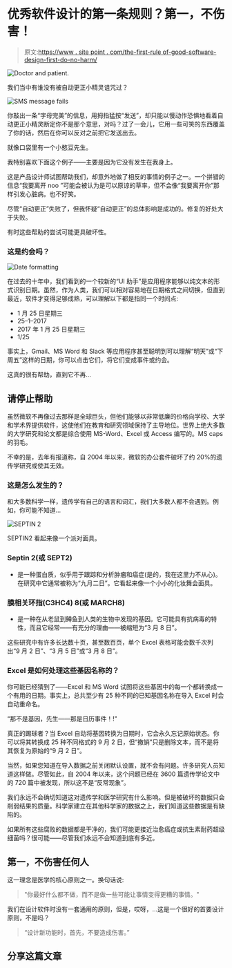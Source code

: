 # 优秀软件设计的第一条规则？第一，不伤害！

> 原文:[https://www . site point . com/the-first-rule of-good-software-design-first-do-no-harm/](https://www.sitepoint.com/the-first-rule-of-good-software-design-first-do-no-harm/)

![Doctor and patient.](../Images/e83137772b7e4521247b119000c0e14d.png)

我们当中有谁没有被自动更正小精灵诅咒过？

![SMS message fails](../Images/1b0fc6499c016a86abf1f2da37d2dc4b.png)

你敲出一条“字母完美”的信息，用拇指猛按“发送”，却只能以慢动作恐惧地看着自动更正小精灵断定你不是那个意思，对吗？过了一会儿，它用一些可笑的东西覆盖了你的话，然后在你可以反对之前把它发送出去。

就像口袋里有一个小憨豆先生。

我特别喜欢下面这个例子——主要是因为它没有发生在我身上。

这是产品设计师试图帮助我们，却意外地做了相反的事情的例子之一。一个拼错的信息“我要离开 noo ”可能会被认为是可以原谅的草率，但不会像“我要离开你”那样引发心脏病。也不好笑。

尽管“自动更正”失败了，但我怀疑“自动更正”的总体影响是成功的。修复的好处大于失败。

有时这些帮助的尝试可能更具破坏性。

### 这是约会吗？

![Date formatting](../Images/864ef683c8c2c20fc5911bcedb3c8717.png)

在过去的十年中，我们看到的一个较新的“UI 助手”是应用程序能够以纯文本的形式识别日期。虽然，作为人类，我们可以相对容易地在日期格式之间切换，但直到最近，软件才变得足够成熟，可以理解以下都是指同一个时间点:

*   1 月 25 日星期三
*   25–1–2017
*   2017 年 1 月 25 日星期三
*   1/25

事实上，Gmail、MS Word 和 Slack 等应用程序甚至聪明到可以理解“明天”或“下周五”这样的日期，你可以点击它们，将它们变成事件或约会。

这真的很有帮助，直到它不再…

## 请停止帮助

虽然微软不再像过去那样是全球巨头，但他们能够以非常低廉的价格向学校、大学和学术界提供软件，这使他们在教育和研究领域保持了主导地位。世界上绝大多数的大学研究和论文都是综合使用 MS-Word、Excel 或 Access 编写的。MS caps 的羽毛。

不幸的是，去年有报道称，自 2004 年以来，微软的办公套件破坏了约 20%的遗传学研究或使其无效。

### 这是怎么发生的？

和大多数科学一样，遗传学有自己的语言和词汇，我们大多数人都不会遇到。例如，你可能不知道…

![SEPTIN 2](../Images/8211757a04801531e85dd0b1405ca7e0.png)

SEPTIN2 看起来像一个派对面具。

### Septin 2(或 SEPT2)

*   是一种蛋白质，似乎用于跟踪和分析肿瘤和癌症(是的，我在这里力不从心)。在研究中它通常被称为“九月二日”。它看起来像一个小小的化妆舞会面具。

### 膜相关环指(C3HC4) 8(或 MARCH8)

*   是一种在从老鼠到鳟鱼到人类的生物中发现的基因。它可能具有抗病毒的特性，而且它经常——有充分的理由——被缩短为“3 月 8 日”。

这些研究中有许多长达数十页，甚至数百页，单个 Excel 表格可能会数千次列出“9 月 2 日”、“3 月 5 日”或“3 月 8 日”。

### Excel 是如何处理这些基因名称的？

你可能已经猜到了——Excel 和 MS Word 试图将这些基因中的每一个都转换成一个有用的日期。事实上，总共至少有 25 种不同的已知基因名称在导入 Excel 时会自动重命名。

“那不是基因，先生——那是日历事件！!"

真正的踢球者？当 Excel 自动将基因转换为日期时，它会永久忘记原始状态。你可以将其转换成 25 种不同格式的 9 月 2 日，但“撤销”只是删除文本，而不是将其恢复为原始的“9 月 2 日”。

当然，如果您知道在导入数据之前关闭默认设置，就不会有问题。许多研究人员知道这样做。尽管如此，自 2004 年以来，这个问题已经在 3600 篇遗传学论文中的 720 篇中被发现，所以这不是“反常现象”。

我们永远不会确切知道这对遗传学和医学研究有什么影响。但是被破坏的数据只会削弱结果的质量。科学家建立在其他科学家的数据之上，我们知道这些数据是有缺陷的。

如果所有这些腐败的数据都是干净的，我们可能更接近治愈癌症或抗生素耐药超级细菌吗？很可能——尽管我们永远不会知道到底有多近。

## 第一，不伤害任何人

这一理念是医学的核心原则之一。换句话说:

> "你最好什么都不做，而不是做一些可能让事情变得更糟的事情。"

我们在设计软件时没有一套通用的原则，但是，哎呀，…这是一个很好的首要设计原则，不是吗？

> “设计新功能时，首先，不要造成伤害。”

## 分享这篇文章